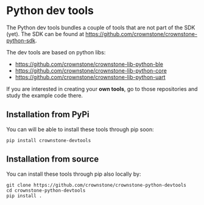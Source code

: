# Python dev tools

The Python dev tools bundles a couple of tools that are not part of the SDK (yet).
The SDK can be found at <https://github.com/crownstone/crownstone-python-sdk>.

The dev tools are based on python libs:

* https://github.com/crownstone/crownstone-lib-python-ble
* https://github.com/crownstone/crownstone-lib-python-core
* https://github.com/crownstone/crownstone-lib-python-uart

If you are interested in creating your **own tools**, go to those repositories and study the example code there.

## Installation from PyPi

You can will be able to install these tools through pip soon:

```
pip install crownstone-devtools
```

## Installation from source

You can install these tools through pip also locally by:

```
git clone https://github.com/crownstone/crownstone-python-devtools
cd crownstone-python-devtools
pip install .
```

